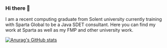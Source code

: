 ### Hi there 👋

I am a recent computing graduate from Solent university currently training with Sparta Global to be a Java SDET consultant. Here you can find my work at Sparta as well as my FMP and other university work.

[![Anurag's GitHub stats](https://github-readme-stats.vercel.app/api?username=jackingham)](https://github.com/anuraghazra/github-readme-stats)


<!--
**jackingham/jackingham** is a ✨ _special_ ✨ repository because its `README.md` (this file) appears on your GitHub profile.

Here are some ideas to get you started:

- 🔭 I’m currently working on ...
- 🌱 I’m currently learning ...
- 👯 I’m looking to collaborate on ...
- 🤔 I’m looking for help with ...
- 💬 Ask me about ...
- 📫 How to reach me: ...
- 😄 Pronouns: ...
- ⚡ Fun fact: ...
-->
